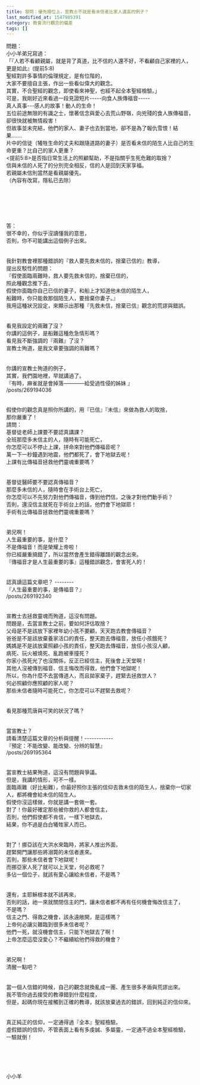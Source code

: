 ```yaml
---
title: 發問：優先順位上，宣教士不就是看未信者比家人還高的例子？
last_modified_at: 1547985391
category: 教會流行觀念的偏差
tags: []
---
```


問題：<br>小小羊弟兄寫過：<br>「『人若不看顧親屬，就是背了真道，比不信的人還不好，不看顧自己家裡的人，更是如此』(提前5:8)<br>聖經對許多事情的倫理規定，是有位階的，<br>大家不要擅自主張，作出一些看似偉大的觀念。<br>其實，不合聖經的觀念，即使看來神聖，也經不起全本聖經檢驗。」<br><!--more-->可是，我剛好近來看過一段見證短片-----向食人族傳福音-----<br>真人真事---感人的故事！動人的生命！<br>五位前途無限的有識之士，懷著信念與愛心去荒山野嶺，向兇殘的食人族傳福音，卻很快就被無情殺害！<br>但故事並未完結，他們的家人、妻子也去到當地，卻不是為了報仇雪恨！結果.......<br>片中的信徒（犧牲生命的丈夫和跟隨道路的妻子）是否看未信的陌生人比自己的生命更重？比自己的家人更重？<br><提前5:8>是否指日常生活上的照顧幫助，不是指關乎生死危難的取捨？<br>信與未信的人死了的分別完全相反，信的人是回到天家享福。<br>若親屬未信則當然是看親屬優先。<br>（內容有改寫，隱私已去除）<br><br><br><br><br><br><br>答：<br>很不幸的，你似乎沒讀懂我的意思，<br>否則，你不可能講出這個例子出來。<br><br> <br>我針對教會裡那種錯誤的『救人要先救未信的，捨棄已信的』教導，<br>提出反駁性的問題：<br>『假使面臨兩難時，救人要先救未信的，捨棄已信的，<br>照此種觀念推下去，<br>假使你面臨你自己已信的妻子，和船上才知道他未信的陌生人，<br>船難時，你只能救那個陌生人，要捨棄你妻子。』<br>我用這種狀況設定，來顯示出那種『先救未信，捨棄已信』觀念的荒謬與錯誤。<br><br> <br>看見我設定的兩難了沒？<br>你講的這例子，是船難這種危急情形嗎？<br>看見我不斷強調的『兩難』了沒？<br>宣教士殉道，是我文章要強調的兩難嗎？<br> <br> <br>你講的宣教士殉道的例子，<br>其實，我們園地裡，早就講過了。 <br>『有時，麻雀就是會掉落————給受過性侵的姊妹 』<br>/posts/269194036<br> <br> <br>假使你的觀念真是照你所講的，用『已信』『未信』來做為救人的取捨，<br>那你嚴重了！<br>請問：<br>基督徒老師上課要不要認真講課？<br>全班那麼多未信主的人，隨時有可能死亡，<br>你怎麼可以不停止上課，拼命來對他們傳福音呢？<br>萬一下一秒鐘遇到地震，他們都死了，會下地獄去呢！<br>上課有比傳福音拯救他們靈魂重要嗎？<br><br><br>基督徒醫師要不要認真傳福音？<br>那麼多未信的人，隨時會在手術台上死亡，<br>你怎麼可以不先努力對他們傳福音，傳到他們信，之後才對他們動手術？<br>否則，還沒信主就死在手術台上的話，他們會下地獄耶！<br>手術有比傳福音拯救他們靈魂重要嗎？<br> <br><br>弟兄啊！<br>人生最重要的事，是什麼？<br>不是傳福音！而是榮耀上帝啦！<br>你已經嚴重搞錯了，所以當然會產生錯得離譜的觀念出來。<br>『傳福音才是人生最重要的事』這種錯誤觀念，會害死人的！<br><br><br>認真讀這篇文章吧？ --------<br>『人生最重要的事，是傳福音？』<br>/posts/269192340<br> <br><br>宣教士去拯救靈魂而殉道，這沒有問題。<br>問題是，去當宣教士之前，要如何評估取捨？<br>父母是不是該放下家裡年幼小孩不要顧，天天跑去教會傳福音？<br>爸爸是不是該放棄養家活口的責任，整天跑去傳福音，放任小孩餓死？<br>媽媽是不是該放棄照顧小孩的責任，整天跑去傳福音，放任小孩沒人顧，<br>病死、玩火被燒死、亂跑被車撞死？<br>你家小孩死光了也沒關係，反正已經信主，死後會上天堂啊！<br>其他人沒被傳到福音、信主悔改而得救，他們會下地獄呢！<br>所以，你為什麼不去當傳道人，而且拋家棄子，趕緊去拯救世人？<br>何必照顧你應照顧的家人呢？<br>那些未信者隨時可能死亡，你怎麼可以不趕緊去救呢？<br><br><br>看見那種荒唐與可笑的狀況了嗎？<br><br><br>當宣教士？<br>請看清楚這篇文章的分析與提醒！------------<br>『預定：不能改變、能改變、分辨的智慧』<br>/posts/269195364<br> <br><br>當宣教士結果殉道，這沒有問題與爭議。<br>但是，我講的情形，可不一樣。<br>面臨兩難（好比船難），你最好照你主張的信仰去救未信的陌生人，捨棄你一切家人，都將機會給未信的陌生人。<br>假使你沒這樣做，你就是講一套做一套。<br>對了！你最好確定那些被你救的人都會信主，<br>否則，他們假使都不肯信，一樣下地獄去，<br>結果，你不過是白白犧牲家人而已。<br> <br><br>對了！挪亞該在大洪水來臨時，將家人推出外面，<br>趕緊開門讓那些將溺斃的未信者進來。<br>否則，那些未信者會下地獄呢！<br>而挪亞家人死了就可以上天堂，何必救呢？<br>多佔一個位子，就該有愛心讓給未信者，不是嗎？<br> <br><br>還有，主耶穌根本就不該再來，<br>否則的話，祂一來就關閉信主的門，讓未信者都不再有任何機會悔改信主了，<br>不是嗎？<br>信主之門、得救之機會，該永遠敞開，是這樣嗎？<br>上帝何必讓災難臨到很多未信者呢？<br>他們一死，就沒機會信主，只能下地獄去了啊！<br>上帝怎麼這麼沒愛心？不繼續給他們得救的機會？<br> <br> <br>弟兄啊！<br>清醒一點吧？<br><br><br>當一個人信錯的時候，自己的觀念就換亂成一團、產生很多矛盾與荒謬出來。<br>我不管你過去接受的教導錯到什麼程度，<br>但是，起碼你現在接觸到正確的教導，就該放棄過去的錯誤，回到純正的信仰來。<br><br><br>真正純正的信仰，一定通得過『全本』聖經檢驗。<br>虛假錯誤的信仰，不管表面上看有多虔誠、多屬靈，一定通不過全本聖經檢驗，<br>一驗就倒！<br><br><br><br><br><br>小小羊<br><br><br><br><br><br><br><br>
